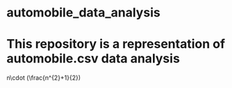 # automobile_data_analysis
# This repository is a representation of automobile.csv data analysis

n\cdot (\frac{n^{2}+1}{2})
